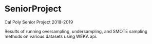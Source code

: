 # SeniorProject
Cal Poly Senior Project 2018-2019

Results of running oversampling, undersampling, and SMOTE sampling methods on various datasets using WEKA api.
